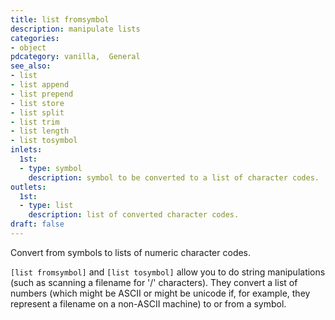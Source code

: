 ```yaml
---
title: list fromsymbol
description: manipulate lists
categories:
- object
pdcategory: vanilla,  General
see_also:
- list
- list append
- list prepend
- list store
- list split
- list trim
- list length
- list tosymbol
inlets:
  1st:
  - type: symbol
    description: symbol to be converted to a list of character codes.
outlets:
  1st:
  - type: list
    description: list of converted character codes.
draft: false
---
```

Convert from symbols to lists of numeric character codes.

`[list fromsymbol]` and `[list tosymbol]` allow you to do string manipulations (such as scanning a filename for '/' characters). They convert a list of numbers (which might be ASCII or might be unicode if, for example, they represent a filename on a non-ASCII machine) to or from a symbol.
